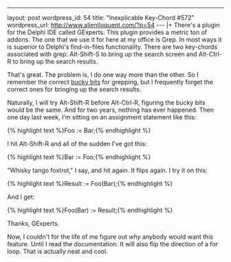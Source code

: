 --- 
layout: post
wordpress_id: 54
title: "Inexplicable Key-Chord #572"
wordpress_url: http://www.alieniloquent.com/?p=54
--- |+
There's a plugin for the Delphi IDE called GExperts. This plugin provides a
metric ton of addons. The one that we use it for here at my office is Grep. In
most ways it is superior to Delphi's find-in-files functionality. There are
two key-chords associated with grep: Alt-Shift-S to bring up the search screen
and Alt-Ctrl-R to bring up the search results.

That's great. The problem is, I do one way more than the other. So I remember
the correct [bucky bits][1] for grepping, but I frequently forget the correct
ones for bringing up the search results.

Naturally, I will try Alt-Shift-R before Alt-Ctrl-R, figuring the bucky bits
would be the same. And for two years, nothing has ever happened. Then one day
last week, I'm sitting on an assignment statement like this:

{% highlight text %}Foo := Bar;{% endhighlight %}

I hit Alt-Shift-R and all of the sudden I've got this:

{% highlight text %}Bar := Foo;{% endhighlight %}

"Whisky tango foxtrot," I say, and hit again. It flips again. I try it on
this:

{% highlight text %}Result := Foo(Bar);{% endhighlight %}

And I get:

{% highlight text %}Foo(Bar) := Result;{% endhighlight %}

Thanks, GExperts.

Now, I couldn't for the life of me figure out _why_ anybody would want this
feature. Until I read the documentation. It will also flip the direction of a
for loop. That is actually neat and cool.

   [1]: http://www.catb.org/jargon/html/B/bucky-bits.html

